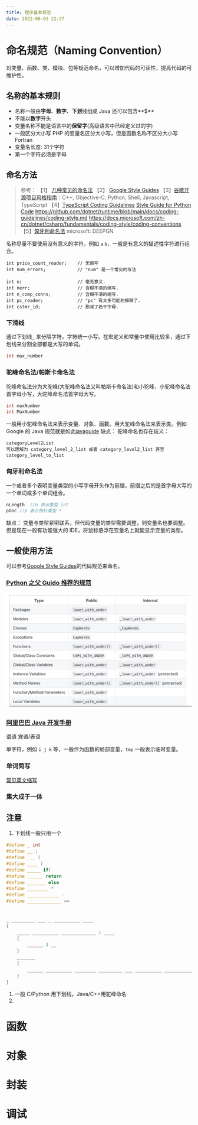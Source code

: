 ```yaml
---
title: 程序基本规范
date: 2022-08-03 22:37
---
```


# 命名规范（Naming Convention）
对变量、函数、类、模块、包等规范命名，可以增加代码的可读性，提高代码的可维护性。

## 名称的基本规则
- 名称一般由**字母**、**数字**、**下划**线组成
    Java 还可以包含**$**
- 不能以**数字**开头
- 变量名称不能是语言中的**保留字**(高级语言中已经定义过的字)
- 一般区分大小写
    PHP 的变量名区分大小写，但是函数名称不区分大小写
Fortran
- 变量名长度: 31个字符
- 第一个字符必须是字母
## 命名方法
> 参考：
> 【1】 [几种常见的命名法](https://blog.csdn.net/Ijerome/article/details/112060914 )
> 【2】 [Google Style Guides](https://google.github.io/styleguide/)
> 【3】[谷歌开源项目风格指南](https://zh-google-styleguide.readthedocs.io/en/latest/contents/)：C++, Objective-C, Python, Shell, Javascript, TypeScript
> 【4】[TypeScript Coding Guidelines](https://github.com/Microsoft/TypeScript/wiki/Coding-guidelines)
> [Style Guide for Python Code](https://peps.python.org/pep-0008/#naming-conventions)
> https://github.com/dotnet/runtime/blob/main/docs/coding-guidelines/coding-style.md
> https://docs.microsoft.com/zh-cn/dotnet/csharp/fundamentals/coding-style/coding-conventions
> 【5】[匈牙利命名法](https://blog.csdn.net/haiross/article/details/45147993)
> microsoft: DEEPGN 


名称尽量不要使用没有意义的字符，例如 `a`  `b`，一般是有意义的描述性字符进行组合。
```
int price_count_reader;    // 无缩写
int num_errors;            // "num" 是一个常见的写法

int n;                     // 毫无意义.
int nerr;                  // 含糊不清的缩写.
int n_comp_conns;          // 含糊不清的缩写.
int pc_reader;             // "pc" 有太多可能的解释了.
int cstmr_id;              // 删减了若干字母.
```
### 下滑线
通过下划线`_` 来分隔字符，字符统一小写。在宏定义和常量中使用比较多，通过下划线来分割全部都是大写的单词。
```c
int max_number
```
### 驼峰命名法/帕斯卡命名法
驼峰命名法分为大驼峰(大驼峰命名法又叫帕斯卡命名法)和小驼峰，小驼峰命名法首字母小写，大驼峰命名法首字母大写。
```c
int maxNumber
int MaxNumber
```
一般用小驼峰命名法来表示变量、对象、函数。用大驼峰命名法来表示类。例如 Google 的 Java 规范就是如此[javaguide](https://google.github.io/styleguide/javaguide.html#s5.1-identifier-names)
缺点：
驼峰命名也存在歧义：
```
categoryLevel2List 
可以理解为 category_level_2_list 或者 category_level2_list 甚至 category_level_to_list 
```

### 匈牙利命名法
一个或者多个表明变量类型的小写字母开头作为前缀，前缀之后的是首字母大写的一个单词或多个单词组合。
```c
nLength  //n 表示整型 int
pDoc //p 表示指针类型 *
```
缺点： 变量与类型紧密联系，但代码变量的类型需要调整，则变量名也要调整。但是现在一般有功能强大的 IDE，将鼠标悬浮在变量名上就能显示变量的类型。

## 一般使用方法
可以参考[Google Style Guides](https://google.github.io/styleguide/)的代码规范来命名。

### [Python 之父 Guido 推荐的规范](https://google.github.io/styleguide/pyguide.html#3164-guidelines-derived-from-guidos-recommendations)
![](/_image/2022-08-11/1ca5b2346dfcf7076cc9f71c7339b6bd.jpg?c=1)




### [阿里巴巴 Java 开发手册](https://developer.aliyun.com/article/240163?spm=5176.21213303.J_6704733920.7.5fc953c919BEoz&scm=20140722.S_community%40%40文章%40%40240163._.ID_community%40%40文章%40%40240163-RL_阿里巴巴Java开发手册-LOC_main-OR_ser-V_2-P0_0)


谓语  宾语/表语

单字符，例如 `i j k` 等，一般作为函数的局部变量，`tmp` 一般表示临时变量。
### 单词简写
[常见英文缩写](https://cloud.tencent.com/developer/article/1456096)
### 集大成于一体

## 注意
1. 下划线一般只用一个
```c
#define _ int
#define __ ;
#define ___ (
#define ____ )
#define _____ if(
#define ______ return
#define _______ else
#define ________ *
#define ____________ -
#define _____________ ==


_ _________ ___ _ __________ ____
{
	_____ __________ _____________ 1 ____
	{
		______ 1 __
	}
	_______
	{
		______ __________ ________ _________ ___ __________ ____________ 1 ____ __
	}
}
```
1. 一般 C/Python 用下划线，Java/C++用驼峰命名
2. 



# 函数

# 对象

# 封装

# 调试


